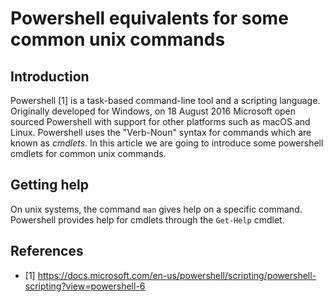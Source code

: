 # Powershell equivalents for some common unix commands

## Introduction

Powershell [1] is a task-based command-line tool and a scripting language. Originally developed for Windows, on 18 August 2016 Microsoft open sourced Powershell with support for other platforms such as macOS and Linux. Powershell uses the "Verb-Noun" syntax for commands which are known as _cmdlets_. In this article we are going to introduce some powershell cmdlets for common unix commands.

## Getting help
On unix systems, the command `man` gives help on a specific command. Powershell provides help for cmdlets through the `Get-Help` cmdlet. 



## References
- [1] https://docs.microsoft.com/en-us/powershell/scripting/powershell-scripting?view=powershell-6

